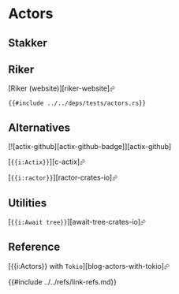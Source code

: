 # Actors

## Stakker

## Riker

[Riker (website)][riker-website]⮳

```rust,editable
{{#include ../../deps/tests/actors.rs}}
```

## Alternatives

[![actix-github][actix-github-badge]][actix-github]

[`{{i:Actix}}`][c-actix]⮳

[`{{i:ractor}}`][ractor-crates-io]⮳

## Utilities

[`{{i:Await tree}}`][await-tree-crates-io]⮳

## Reference

[{{i:Actors}} with `Tokio`][blog-actors-with-tokio]⮳

{{#include ../../refs/link-refs.md}}
